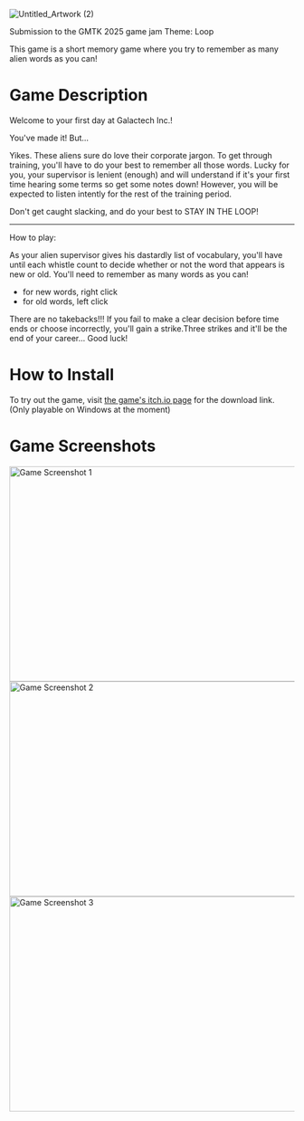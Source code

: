 ![Untitled_Artwork (2)](https://github.com/user-attachments/assets/3b4aca21-a6d7-4028-a166-0d8420478e30)

Submission to the GMTK 2025 game jam
Theme: Loop

This game is a short memory game where you try to remember as many alien words as you can!

# Game Description
Welcome to your first day at Galactech Inc.!

You've made it! But...

Yikes. These aliens sure do love their corporate jargon. To get through training, you'll have to do your best to remember all those words. Lucky for you, your supervisor is lenient (enough) and will understand if it's your first time hearing some terms so get some notes down! However, you will be expected to listen intently for the rest of the training period.

Don't get caught slacking, and do your best to STAY IN THE LOOP!

- - - - - - - - - - - - - - - - - - - - - - - - - -

How to play:

As your alien supervisor gives his dastardly list of vocabulary, you'll have until each whistle count to decide whether or not the word that appears is new or old. You'll need to remember as many words as you can!
-  for new words, right click 
-  for old words, left click

There are no takebacks!!!
If you fail to make a clear decision before time ends or  choose incorrectly, you'll gain a strike.Three strikes and it'll be the end of your career...
Good luck!

# How to Install
To try out the game, visit [the game's itch.io page](https://sumimii.itch.io/corporate-alien) for the download link. (Only playable on Windows at the moment)

# Game Screenshots
<img width="510" height="380" alt="Game Screenshot 1" src="https://github.com/user-attachments/assets/0819eb37-cff9-46e2-bb3d-98411cefe708" />
<img width="510" height="380" alt="Game Screenshot 2" src="https://github.com/user-attachments/assets/52afbbd3-2614-4724-80a1-94bef7edecbc" />
<img width="510" height="380" alt="Game Screenshot 3" src="https://github.com/user-attachments/assets/466f25d0-849c-4981-948c-f3b123dd78ff" />
